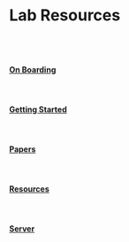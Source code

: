 # Lab Resources

<br>
<br>


#### [On Boarding](/Onboard)
<br>


#### [Getting Started](/GetStarted)
<br>


#### [Papers](/Papers)
<br>


#### [Resources](/Resources)
<br>


#### [Server](/Server)
<br>





<br>
<br>
<br>
<br>
<br>
<br>
